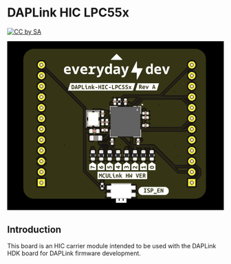 # DAPLink HIC LPC55x
[![CC by SA](https://i.creativecommons.org/l/by-sa/4.0/88x31.png)](https://creativecommons.org/licenses/by-sa/4.0/)

![3d photo of the daplink hic module](img/daplink_hic.png)

## Introduction
This board is an HIC carrier module intended to be used with the DAPLink HDK board for DAPLink firmware development.